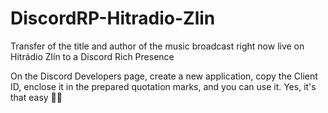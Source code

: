 # DiscordRP-Hitradio-Zlin

Transfer of the title and author of the music broadcast right now live on Hitrádio Zlín to a Discord Rich Presence

On the Discord Developers page, create a new application, copy the Client ID, enclose it in the prepared quotation marks, and you can use it. Yes, it&#39;s that easy 👍🏻
